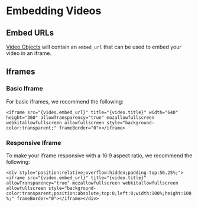 # Embedding Videos

## Embed URLs

[Video Objects](#video-object) will contain an `embed_url` that can be used to embed your video in an iframe.

## Iframes

### Basic Iframe

For basic iframes, we recommend the following:

`<iframe src="{video.embed_url}" title="{video.title}" width="640" height="360" allowTransparency="true" mozallowfullscreen webkitallowfullscreen allowfullscreen style="background-color:transparent;" frameBorder="0"></iframe>`

### Responsive Iframe

To make your iframe responsive with a 16:9 aspect ratio, we recommend the following:

`<div style="position:relative;overflow:hidden;padding-top:56.25%;"><iframe src="{video.embed_url}" title="{video.title}" allowTransparency="true" mozallowfullscreen webkitallowfullscreen allowfullscreen style="background-color:transparent;position:absolute;top:0;left:0;width:100%;height:100%;" frameBorder="0"></iframe></div>`